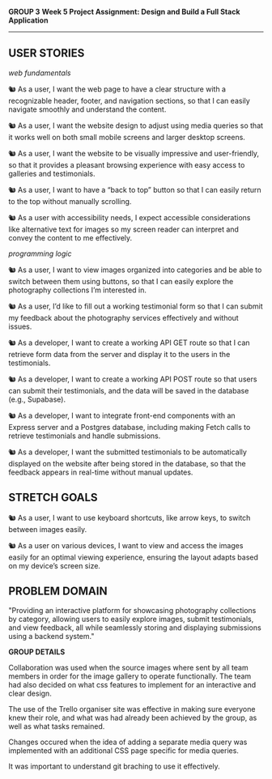 **GROUP 3**
**Week 5 Project Assignment: Design and Build a Full Stack Application**

---

## **USER STORIES**

_web fundamentals_

🐿️ As a user, I want the web page to have a clear structure with a recognizable header, footer, and navigation sections, so that I can easily navigate smoothly and understand the content.

🐿️ As a user, I want the website design to adjust using media queries so that it works well on both small mobile screens and larger desktop screens.

🐿️ As a user, I want the website to be visually impressive and user-friendly, so that it provides a pleasant browsing experience with easy access to galleries and testimonials.

🐿️ As a user, I want to have a “back to top” button so that I can easily return to the top without manually scrolling.

🐿️ As a user with accessibility needs, I expect accessible considerations like alternative text for images so my screen reader can interpret and convey the content to me effectively.

_programming logic_

🐿️ As a user, I want to view images organized into categories and be able to switch between them using buttons, so that I can easily explore the photography collections I’m interested in.

🐿️ As a user, I’d like to fill out a working testimonial form so that I can submit my feedback about the photography services effectively and without issues.

🐿️ As a developer, I want to create a working API GET route so that I can retrieve form data from the server and display it to the users in the testimonials.

🐿️ As a developer, I want to create a working API POST route so that users can submit their testimonials, and the data will be saved in the database (e.g., Supabase).

🐿️ As a developer, I want to integrate front-end components with an Express server and a Postgres database, including making Fetch calls to retrieve testimonials and handle submissions.

🐿️ As a developer, I want the submitted testimonials to be automatically displayed on the website after being stored in the database, so that the feedback appears in real-time without manual updates.

## **STRETCH GOALS**

🐿️ As a user, I want to use keyboard shortcuts, like arrow keys, to switch between images easily.

🐿️ As a user on various devices, I want to view and access the images easily for an optimal viewing experience, ensuring the layout adapts based on my device’s screen size.


## **PROBLEM DOMAIN**

"Providing an interactive platform for showcasing photography collections by category, allowing users to easily explore images, submit testimonials, and view feedback, all while seamlessly storing and displaying submissions using a backend system."


**GROUP DETAILS**

Collaboration was used when the source images where sent by all team members in order for the image gallery to operate functionally.
The team had also decided on what css features to implement for an interactive and clear design.

The use of the Trello organiser site was effective in making sure everyone knew their role, and what was had already been achieved by the group, as well as what tasks remained.

Changes occured when the idea of adding a separate media query was implemented with an additional CSS page specific for media queries.

It was important to understand git braching to use it effectively.
